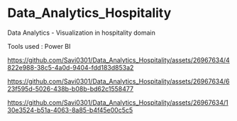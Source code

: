 # Data_Analytics_Hospitality
Data Analytics - Visualization in hospitality domain

Tools used : Power BI





https://github.com/Savi0301/Data_Analytics_Hospitality/assets/26967634/4822e988-38c5-4a0d-9404-fdd183d853a2




https://github.com/Savi0301/Data_Analytics_Hospitality/assets/26967634/623f595d-5026-438b-b08b-bd62c1558477



https://github.com/Savi0301/Data_Analytics_Hospitality/assets/26967634/130e3524-b51a-4063-8a85-b4f45e00c5c5

